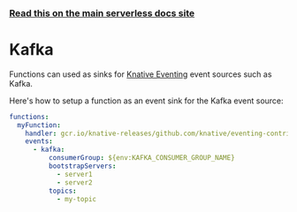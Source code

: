 <!--
title: Serverless Framework - Knative Events - Kafka
menuText: Kafka
menuOrder: 2
description: Setting up a Kafka event source with Knative via the Serverless Framework
layout: Doc
-->

<!-- DOCS-SITE-LINK:START automatically generated  -->

### [Read this on the main serverless docs site](https://www.serverless.com/framework/docs/providers/knative/events/kafka/)

<!-- DOCS-SITE-LINK:END -->

# Kafka

Functions can used as sinks for [Knative Eventing](https://knative.dev/docs/eventing) event sources such as Kafka.

Here's how to setup a function as an event sink for the Kafka event source:

```yaml
functions:
  myFunction:
    handler: gcr.io/knative-releases/github.com/knative/eventing-contrib/cmd/event_display:latest
    events:
      - kafka:
          consumerGroup: ${env:KAFKA_CONSUMER_GROUP_NAME}
          bootstrapServers:
            - server1
            - server2
          topics:
            - my-topic
```
